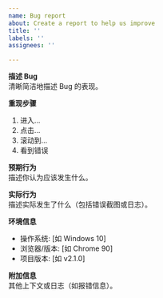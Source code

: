 ```yaml
---
name: Bug report
about: Create a report to help us improve
title: ''
labels: ''
assignees: ''

---
```


**描述 Bug**  
清晰简洁地描述 Bug 的表现。

**重现步骤**  
1. 进入...  
2. 点击...  
3. 滚动到...  
4. 看到错误  

**预期行为**  
描述你认为应该发生什么。

**实际行为**  
描述实际发生了什么（包括错误截图或日志）。

**环境信息**  
- 操作系统: [如 Windows 10]  
- 浏览器/版本: [如 Chrome 90]  
- 项目版本: [如 v2.1.0]  

**附加信息**  
其他上下文或日志（如报错信息）。
